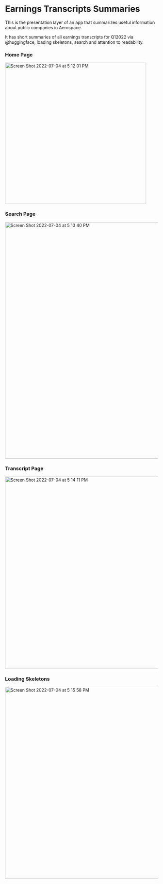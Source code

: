 # Earnings Transcripts Summaries

This is the presentation layer of an app that summarizes useful information about public companies in Aerospace. 

It has short summaries of all earnings transcripts for Q12022 via @huggingface, loading skeletons, search and attention to readability.

### Home Page
<img width="465" alt="Screen Shot 2022-07-04 at 5 12 01 PM" src="https://user-images.githubusercontent.com/20618426/177227311-a6d9c8a8-01ec-47a6-9c1d-7203870df67e.png">

### Search Page
<img width="779" alt="Screen Shot 2022-07-04 at 5 13 40 PM" src="https://user-images.githubusercontent.com/20618426/177227422-ab617b4b-7370-4886-89af-eece75910859.png">

### Transcript Page
<img width="633" alt="Screen Shot 2022-07-04 at 5 14 11 PM" src="https://user-images.githubusercontent.com/20618426/177227451-cc2abe09-408e-4bab-830b-c95cb8e00a28.png">

### Loading Skeletons
<img width="632" alt="Screen Shot 2022-07-04 at 5 15 58 PM" src="https://user-images.githubusercontent.com/20618426/177227561-9ec65900-37cc-44a2-ace1-8d517df037da.png">
